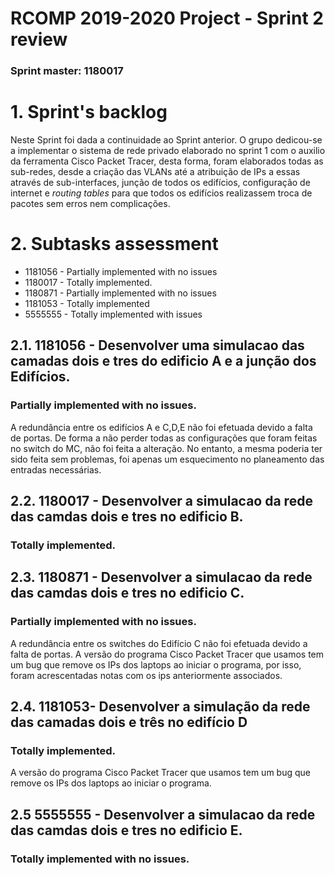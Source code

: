 RCOMP 2019-2020 Project - Sprint 2 review
=========================================
### Sprint master: 1180017 ###
# 1. Sprint's backlog #
Neste Sprint foi dada a continuidade ao Sprint anterior. O grupo dedicou-se a implementar o sistema de rede privado elaborado no sprint 1 com o auxilio da ferramenta Cisco Packet Tracer, desta forma, foram
elaborados todas as sub-redes, desde a criação das VLANs até a atribuição de IPs a essas através de sub-interfaces, junção de todos os edifícios, configuração de internet e _routing tables_ para que todos os edifícios realizassem troca de pacotes sem erros nem complicações.

# 2. Subtasks assessment #

  * 1181056 - Partially implemented with no issues
  * 1180017 - Totally implemented.
  * 1180871 - Partially implemented with no issues
  * 1181053 - Totally implemented
  * 5555555 - Totally implemented with issues


## 2.1. 1181056 - Desenvolver uma simulacao das camadas dois e tres do edificio A e a junção dos Edifícios. #
### Partially implemented with no issues. ###
A redundância entre os edifícios A e C,D,E não foi efetuada devido a falta de portas. De forma a não perder todas as configurações que foram feitas no switch do MC, não foi feita a alteração. No entanto, a mesma poderia ter sido feita sem problemas, foi apenas um esquecimento no planeamento das entradas necessárias.

## 2.2. 1180017 -  Desenvolver a simulacao da rede das camdas dois e tres no edificio B. #
### Totally implemented. ###

## 2.3. 1180871 - Desenvolver a simulacao da rede das camdas dois e tres no edificio C. #
### Partially implemented with no issues. ###
A redundância entre os switches do Edifício C não foi efetuada devido a falta de portas.
A versão do programa Cisco Packet Tracer que usamos tem um bug que remove os IPs dos laptops ao iniciar o programa, por isso, foram acrescentadas notas com os ips anteriormente associados.

## 2.4. 1181053- Desenvolver a simulação da rede das camadas dois e três no edifício D #
### Totally implemented. ###
A versão do programa Cisco Packet Tracer que usamos tem um bug que remove os IPs dos laptops ao iniciar o programa.

## 2.5 5555555 - Desenvolver a simulacao da rede das camdas dois e tres no edificio E. #
### Totally implemented with no issues. ###

